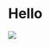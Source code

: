 <h1>Hello</h1>
<img src="https://avatars.githubusercontent.com/u/139458754?s=400&u=6e394940c7c705cce7f1d3300ca917144b341879&v=4"/>
